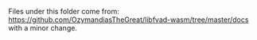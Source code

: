 Files under this folder come from: https://github.com/OzymandiasTheGreat/libfvad-wasm/tree/master/docs with a minor change.